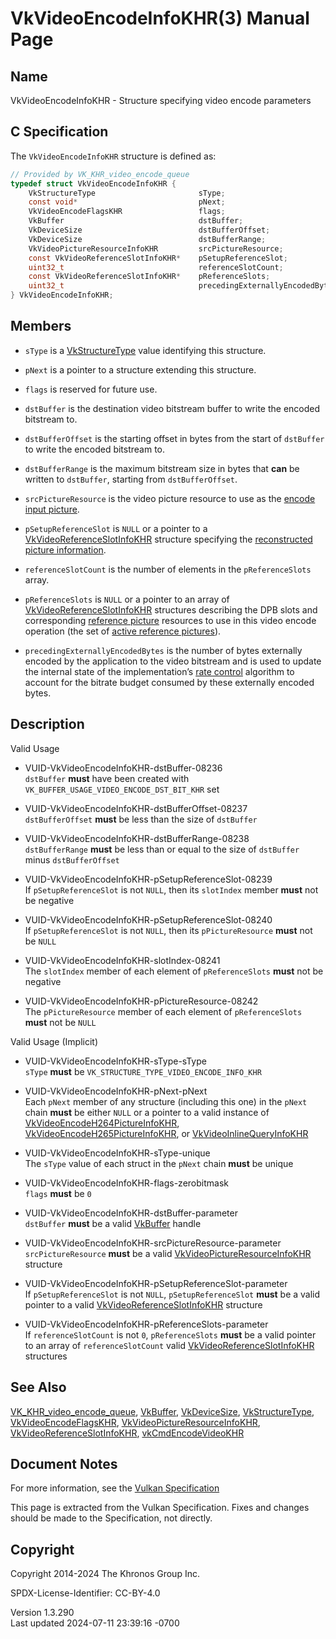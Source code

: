 # VkVideoEncodeInfoKHR(3) Manual Page

## Name

VkVideoEncodeInfoKHR - Structure specifying video encode parameters



## <a href="#_c_specification" class="anchor"></a>C Specification

The `VkVideoEncodeInfoKHR` structure is defined as:

``` c
// Provided by VK_KHR_video_encode_queue
typedef struct VkVideoEncodeInfoKHR {
    VkStructureType                       sType;
    const void*                           pNext;
    VkVideoEncodeFlagsKHR                 flags;
    VkBuffer                              dstBuffer;
    VkDeviceSize                          dstBufferOffset;
    VkDeviceSize                          dstBufferRange;
    VkVideoPictureResourceInfoKHR         srcPictureResource;
    const VkVideoReferenceSlotInfoKHR*    pSetupReferenceSlot;
    uint32_t                              referenceSlotCount;
    const VkVideoReferenceSlotInfoKHR*    pReferenceSlots;
    uint32_t                              precedingExternallyEncodedBytes;
} VkVideoEncodeInfoKHR;
```

## <a href="#_members" class="anchor"></a>Members

- `sType` is a [VkStructureType](https://registry.khronos.org/vulkan/specs/1.3-extensions/man/html/VkStructureType.html) value identifying
  this structure.

- `pNext` is a pointer to a structure extending this structure.

- `flags` is reserved for future use.

- `dstBuffer` is the destination video bitstream buffer to write the
  encoded bitstream to.

- `dstBufferOffset` is the starting offset in bytes from the start of
  `dstBuffer` to write the encoded bitstream to.

- `dstBufferRange` is the maximum bitstream size in bytes that **can**
  be written to `dstBuffer`, starting from `dstBufferOffset`.

- `srcPictureResource` is the video picture resource to use as the <a
  href="https://registry.khronos.org/vulkan/specs/1.3-extensions/html/vkspec.html#encode-input-picture"
  target="_blank" rel="noopener">encode input picture</a>.

- `pSetupReferenceSlot` is `NULL` or a pointer to a
  [VkVideoReferenceSlotInfoKHR](https://registry.khronos.org/vulkan/specs/1.3-extensions/man/html/VkVideoReferenceSlotInfoKHR.html)
  structure specifying the <a
  href="https://registry.khronos.org/vulkan/specs/1.3-extensions/html/vkspec.html#encode-reconstructed-picture-info"
  target="_blank" rel="noopener">reconstructed picture information</a>.

- `referenceSlotCount` is the number of elements in the
  `pReferenceSlots` array.

- `pReferenceSlots` is `NULL` or a pointer to an array of
  [VkVideoReferenceSlotInfoKHR](https://registry.khronos.org/vulkan/specs/1.3-extensions/man/html/VkVideoReferenceSlotInfoKHR.html)
  structures describing the DPB slots and corresponding <a
  href="https://registry.khronos.org/vulkan/specs/1.3-extensions/html/vkspec.html#reference-picture"
  target="_blank" rel="noopener">reference picture</a> resources to use
  in this video encode operation (the set of <a
  href="https://registry.khronos.org/vulkan/specs/1.3-extensions/html/vkspec.html#active-reference-pictures"
  target="_blank" rel="noopener">active reference pictures</a>).

- `precedingExternallyEncodedBytes` is the number of bytes externally
  encoded by the application to the video bitstream and is used to
  update the internal state of the implementation’s <a
  href="https://registry.khronos.org/vulkan/specs/1.3-extensions/html/vkspec.html#encode-rate-control"
  target="_blank" rel="noopener">rate control</a> algorithm to account
  for the bitrate budget consumed by these externally encoded bytes.

## <a href="#_description" class="anchor"></a>Description

Valid Usage

- <a href="#VUID-VkVideoEncodeInfoKHR-dstBuffer-08236"
  id="VUID-VkVideoEncodeInfoKHR-dstBuffer-08236"></a>
  VUID-VkVideoEncodeInfoKHR-dstBuffer-08236  
  `dstBuffer` **must** have been created with
  `VK_BUFFER_USAGE_VIDEO_ENCODE_DST_BIT_KHR` set

- <a href="#VUID-VkVideoEncodeInfoKHR-dstBufferOffset-08237"
  id="VUID-VkVideoEncodeInfoKHR-dstBufferOffset-08237"></a>
  VUID-VkVideoEncodeInfoKHR-dstBufferOffset-08237  
  `dstBufferOffset` **must** be less than the size of `dstBuffer`

- <a href="#VUID-VkVideoEncodeInfoKHR-dstBufferRange-08238"
  id="VUID-VkVideoEncodeInfoKHR-dstBufferRange-08238"></a>
  VUID-VkVideoEncodeInfoKHR-dstBufferRange-08238  
  `dstBufferRange` **must** be less than or equal to the size of
  `dstBuffer` minus `dstBufferOffset`

- <a href="#VUID-VkVideoEncodeInfoKHR-pSetupReferenceSlot-08239"
  id="VUID-VkVideoEncodeInfoKHR-pSetupReferenceSlot-08239"></a>
  VUID-VkVideoEncodeInfoKHR-pSetupReferenceSlot-08239  
  If `pSetupReferenceSlot` is not `NULL`, then its `slotIndex` member
  **must** not be negative

- <a href="#VUID-VkVideoEncodeInfoKHR-pSetupReferenceSlot-08240"
  id="VUID-VkVideoEncodeInfoKHR-pSetupReferenceSlot-08240"></a>
  VUID-VkVideoEncodeInfoKHR-pSetupReferenceSlot-08240  
  If `pSetupReferenceSlot` is not `NULL`, then its `pPictureResource`
  **must** not be `NULL`

- <a href="#VUID-VkVideoEncodeInfoKHR-slotIndex-08241"
  id="VUID-VkVideoEncodeInfoKHR-slotIndex-08241"></a>
  VUID-VkVideoEncodeInfoKHR-slotIndex-08241  
  The `slotIndex` member of each element of `pReferenceSlots` **must**
  not be negative

- <a href="#VUID-VkVideoEncodeInfoKHR-pPictureResource-08242"
  id="VUID-VkVideoEncodeInfoKHR-pPictureResource-08242"></a>
  VUID-VkVideoEncodeInfoKHR-pPictureResource-08242  
  The `pPictureResource` member of each element of `pReferenceSlots`
  **must** not be `NULL`

Valid Usage (Implicit)

- <a href="#VUID-VkVideoEncodeInfoKHR-sType-sType"
  id="VUID-VkVideoEncodeInfoKHR-sType-sType"></a>
  VUID-VkVideoEncodeInfoKHR-sType-sType  
  `sType` **must** be `VK_STRUCTURE_TYPE_VIDEO_ENCODE_INFO_KHR`

- <a href="#VUID-VkVideoEncodeInfoKHR-pNext-pNext"
  id="VUID-VkVideoEncodeInfoKHR-pNext-pNext"></a>
  VUID-VkVideoEncodeInfoKHR-pNext-pNext  
  Each `pNext` member of any structure (including this one) in the
  `pNext` chain **must** be either `NULL` or a pointer to a valid
  instance of
  [VkVideoEncodeH264PictureInfoKHR](https://registry.khronos.org/vulkan/specs/1.3-extensions/man/html/VkVideoEncodeH264PictureInfoKHR.html),
  [VkVideoEncodeH265PictureInfoKHR](https://registry.khronos.org/vulkan/specs/1.3-extensions/man/html/VkVideoEncodeH265PictureInfoKHR.html),
  or [VkVideoInlineQueryInfoKHR](https://registry.khronos.org/vulkan/specs/1.3-extensions/man/html/VkVideoInlineQueryInfoKHR.html)

- <a href="#VUID-VkVideoEncodeInfoKHR-sType-unique"
  id="VUID-VkVideoEncodeInfoKHR-sType-unique"></a>
  VUID-VkVideoEncodeInfoKHR-sType-unique  
  The `sType` value of each struct in the `pNext` chain **must** be
  unique

- <a href="#VUID-VkVideoEncodeInfoKHR-flags-zerobitmask"
  id="VUID-VkVideoEncodeInfoKHR-flags-zerobitmask"></a>
  VUID-VkVideoEncodeInfoKHR-flags-zerobitmask  
  `flags` **must** be `0`

- <a href="#VUID-VkVideoEncodeInfoKHR-dstBuffer-parameter"
  id="VUID-VkVideoEncodeInfoKHR-dstBuffer-parameter"></a>
  VUID-VkVideoEncodeInfoKHR-dstBuffer-parameter  
  `dstBuffer` **must** be a valid [VkBuffer](https://registry.khronos.org/vulkan/specs/1.3-extensions/man/html/VkBuffer.html) handle

- <a href="#VUID-VkVideoEncodeInfoKHR-srcPictureResource-parameter"
  id="VUID-VkVideoEncodeInfoKHR-srcPictureResource-parameter"></a>
  VUID-VkVideoEncodeInfoKHR-srcPictureResource-parameter  
  `srcPictureResource` **must** be a valid
  [VkVideoPictureResourceInfoKHR](https://registry.khronos.org/vulkan/specs/1.3-extensions/man/html/VkVideoPictureResourceInfoKHR.html)
  structure

- <a href="#VUID-VkVideoEncodeInfoKHR-pSetupReferenceSlot-parameter"
  id="VUID-VkVideoEncodeInfoKHR-pSetupReferenceSlot-parameter"></a>
  VUID-VkVideoEncodeInfoKHR-pSetupReferenceSlot-parameter  
  If `pSetupReferenceSlot` is not `NULL`, `pSetupReferenceSlot` **must**
  be a valid pointer to a valid
  [VkVideoReferenceSlotInfoKHR](https://registry.khronos.org/vulkan/specs/1.3-extensions/man/html/VkVideoReferenceSlotInfoKHR.html)
  structure

- <a href="#VUID-VkVideoEncodeInfoKHR-pReferenceSlots-parameter"
  id="VUID-VkVideoEncodeInfoKHR-pReferenceSlots-parameter"></a>
  VUID-VkVideoEncodeInfoKHR-pReferenceSlots-parameter  
  If `referenceSlotCount` is not `0`, `pReferenceSlots` **must** be a
  valid pointer to an array of `referenceSlotCount` valid
  [VkVideoReferenceSlotInfoKHR](https://registry.khronos.org/vulkan/specs/1.3-extensions/man/html/VkVideoReferenceSlotInfoKHR.html)
  structures

## <a href="#_see_also" class="anchor"></a>See Also

[VK_KHR_video_encode_queue](https://registry.khronos.org/vulkan/specs/1.3-extensions/man/html/VK_KHR_video_encode_queue.html),
[VkBuffer](https://registry.khronos.org/vulkan/specs/1.3-extensions/man/html/VkBuffer.html), [VkDeviceSize](https://registry.khronos.org/vulkan/specs/1.3-extensions/man/html/VkDeviceSize.html),
[VkStructureType](https://registry.khronos.org/vulkan/specs/1.3-extensions/man/html/VkStructureType.html),
[VkVideoEncodeFlagsKHR](https://registry.khronos.org/vulkan/specs/1.3-extensions/man/html/VkVideoEncodeFlagsKHR.html),
[VkVideoPictureResourceInfoKHR](https://registry.khronos.org/vulkan/specs/1.3-extensions/man/html/VkVideoPictureResourceInfoKHR.html),
[VkVideoReferenceSlotInfoKHR](https://registry.khronos.org/vulkan/specs/1.3-extensions/man/html/VkVideoReferenceSlotInfoKHR.html),
[vkCmdEncodeVideoKHR](https://registry.khronos.org/vulkan/specs/1.3-extensions/man/html/vkCmdEncodeVideoKHR.html)

## <a href="#_document_notes" class="anchor"></a>Document Notes

For more information, see the <a
href="https://registry.khronos.org/vulkan/specs/1.3-extensions/html/vkspec.html#VkVideoEncodeInfoKHR"
target="_blank" rel="noopener">Vulkan Specification</a>

This page is extracted from the Vulkan Specification. Fixes and changes
should be made to the Specification, not directly.

## <a href="#_copyright" class="anchor"></a>Copyright

Copyright 2014-2024 The Khronos Group Inc.

SPDX-License-Identifier: CC-BY-4.0

Version 1.3.290  
Last updated 2024-07-11 23:39:16 -0700
